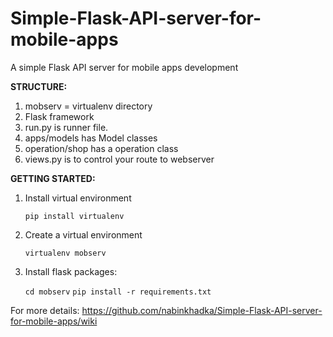 # Simple-Flask-API-server-for-mobile-apps
A simple Flask API server for mobile apps development

**STRUCTURE:**

1. mobserv = virtualenv directory
2. Flask framework
3. run.py is runner file.
4. apps/models has Model classes
5. operation/shop has a operation class
6. views.py is to control your route to webserver

**GETTING STARTED:**
1. Install virtual environment

    `pip install virtualenv`
2. Create a virtual environment

    `virtualenv mobserv`
3. Install flask packages:

    `cd mobserv`
    `pip install -r requirements.txt`

For more details: https://github.com/nabinkhadka/Simple-Flask-API-server-for-mobile-apps/wiki
